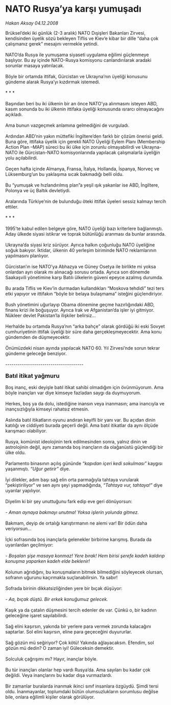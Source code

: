 # NATO Rusya’ya karşı yumuşadı

*Hakan Aksay 04.12.2008*

<div class="taraf_structure_2col_1zq">
<div class="margen_n">



 <p>Brüksel’deki iki günlük (2-3 aralık) NATO Dışişleri Bakanları Zirvesi, kendisinden üyelik sözü bekleyen Tiflis ve Kiev’e kibar bir dille “daha çok çalışmanız gerek” mesajını vermekle yetindi. <br/><br/>NATO’da Rusya ile yumuşama siyaseti uygulama eğilimi güçlenmeye başlıyor. Bu ay içinde NATO-Rusya komisyonu canlandırılarak aradaki sorunlar masaya yatırılacak. <br/><br/>Böyle bir ortamda ittifak, Gürcistan ve Ukrayna’nın üyeliği konusunu gündeme alarak Rusya’yı kızdırmak istemedi. <br/><br/>* * * <br/><br/>Başından beri bu iki ülkenin bir an önce NATO’ya alınmasını isteyen ABD, kasım sonunda bu iki ülkenin ittifaka üyeliği konusunda ısrarcı olmayacağını açıkladı. <br/><br/>Ama bunun vazgeçmek anlamına gelmediğini de vurguladı. <br/><br/>Ardından ABD’nin yakın müttefiki İngiltere’den farklı bir çözüm önerisi geldi. Buna göre, ittifaka üyelik için gerekli NATO Üyeliği Eylem Planı (Membership Action Plan –MAP) süreci bu iki ülke için zorunlu olmayabilirdi ve Ukrayna-NATO ile Gürcistan-NATO komisyonlarında yapılacak çalışmalarla üyeliğin yolu açılabilirdi. <br/><br/>Geçen hafta içinde Almanya, Fransa, İtalya, Hollanda, İspanya, Norveç ve Lüksemburg’un bu yaklaşıma sıcak bakmadığı belli oldu. <br/><br/>Bu “yumuşak ve hızlandırılmış plan”a yeşil ışık yakanlar ise ABD, İngiltere, Polonya ve üç Baltık devletiydi. <br/><br/>Aralarında Türkiye’nin de bulunduğu öteki ittifak üyeleri sessiz kalmayı tercih ettiler. <br/><br/>* * * <br/><br/>1995’te kabul edilen belgeye göre, NATO üyeliği bazı kriterlere bağlanmıştı. Aday ülkede siyasi istikrar ve toprak bütünlüğü aranması da bunlar arasında. <br/><br/>Ukrayna’da siyasi kriz sürüyor. Ayrıca halkın çoğunluğu NATO üyeliğine soğuk bakıyor. İktidar, ülkenin 40 yerleşim biriminde NATO reklamlarının yapılmasını planlıyor. <br/><br/>Gürcistan’ın ise NATO’ya Abhazya ve Güney Osetya ile birlikte mi yoksa onlardan ayrı olarak mı alınacağı sorusu ortada. Ayrıca son dönemde Saakaşvili yönetimine karşı Batılı ülkelerin güveni epeyce azalmış durumda. <br/><br/>Bu arada Tiflis ve Kiev’in durmadan kullandıkları “Moskova tehdidi” tezi ters etki yapıyor ve ittifakın “böyle bir belaya bulaşmama” isteğini güçlendiriyor. <br/><br/>Bush yönetimini uğurlayıp Obama dönemine geçme hazırlığındaki ABD, finans krizi ile boğuşuyor. Ayrıca Irak ve Afganistan’da işler iyi gitmiyor. Nükleer devlet Pakistan’la ilişkiler belirsiz... <br/><br/>Herhalde bu ortamda Rusya’nın “arka bahçe” olarak gördüğü iki eski Sovyet cumhuriyetinin ittifak üyeliği bir süre daha gerçekleşmeyecektir. Ama konu gündemden de düşmeyecektir. <br/><br/>Önümüzdeki nisan ayında yapılacak NATO 60. Yıl Zirvesi’nde sorun tekrar gündeme geleceğe benziyor. <br/><br/>--------------------------------------<b></b> <br/><br/><strong><font size="4">Batıl itikat yağmuru</font></strong> <br/><br/>Boş inanç, eski deyişle batıl itikat sahibi olmadığım için övünmüyorum. Ama böyle inançları var diye kimseye fazladan saygı da duymuyorum. <br/><br/>Herkes, boş ya da dolu, istediğine inansın veya inanmasın; ama inancıyla ve inançsızlığıyla kimseyi rahatsız etmesin. <br/><br/>Aslında batıl itikatların oyunu andıran keyifli bir yanı var. Bu açıdan dinin katılığı ve ciddiyeti burada geçerli değil. Ama batıl itikatlar da aynı ölçüde karışmacı olabiliyor. <br/><br/>Rusya, komünist ideolojinin terk edilmesinden sonra, yalnız dinin ve astrolojinin değil, aynı zamanda boş inançların da olağanüstü güçlendiği bir ülke oldu. <br/><br/>Parlamento binasının açılış gününde <i>“kapıdan içeri kedi sokulması” </i>kaygısı yaşanmıştı.<i> “Uğur getirir”</i> diye. <br/><br/>İyi dilekler, adım başı sağ elin orta parmağıyla tahtaya vurularak “pekiştiriliyor” ve sen aynı şeyi yapmadığında, <i>“Tahtaya vur, tahtaya!”</i> diye uyarılar yapılıyor. <br/><br/>Diyelim ki bir şey unuttuğunu fark edip eve geri dönüyorsun:<i> <br/><br/>- Aman aynaya bakmayı unutma! Yoksa işlerin yolunda gitmez.</i> <br/><br/>Bakmam, deyip de ortalığı karıştırmanın ne alemi var! Bir ödün daha veriyorsun… <br/><br/>İçki sofrasında boş inançlarla gelenekler birbirine karışmış. Burada da uyarılardan geçilmiyor:<i> <br/><br/>- Boşalan şişe masaya konmaz! Yere bırak! Hem birisi şerefe kadeh kaldırıp konuşma yaparken kadeh elde beklenir!</i> <br/><br/>Kolunun ağrıdığını, bu konuşmaların bitmek bilmediğini söyleyecek olursan, sofranın uğurunu kaçırmakla suçlanabilirsin. Ya sabır! <br/><br/>Sofrada birinin dikkatsizliğinden yere bir bıçak düşüyor:<i> <br/><br/>- Aa, bıçak düştü. Bir erkek konuğumuz gelecek.</i> <br/><br/>Kaşık ya da çatalın düşmesini tercih edenler de var. Çünkü o, bir kadının geleceğine işaret sayılabilirdi. <br/><br/>Sağ elini kaşırsın, yakında bir yerlere para vermek zorunda kalacağını saptarlar. Sol elini kaşırsın, eline para geçeceğini duyururlar. <br/><br/>Sağ gözün mü seğiriyor? Çok kötü! Yakında ağlayacaksın. Efendim, sol gözün mü dedin? O zaman iyi! Güleceksin demektir. <br/><br/>Solculuk çağrışımı mı? Hayır, inançlar böyle. <br/><br/>Bu tür inançları olanlar hep vardı Rusya’da. Ama sayıları bu kadar çok değildi. Veya inançlarını bu kadar dışa vurmazlardı. <br/><br/>Bir zamanlar buralarda inanmak ikinci sınıf insanlara özgüydü. Şimdi tersi oldu. İnanmayanlar, toplumdaki bütün olumsuzlukların sorumlusu değilse bile, onlara eğilimli kişiler olarak görülüyor.</p>

<br/>


<div id="taraf_not">
</div>

</div>


</div>
